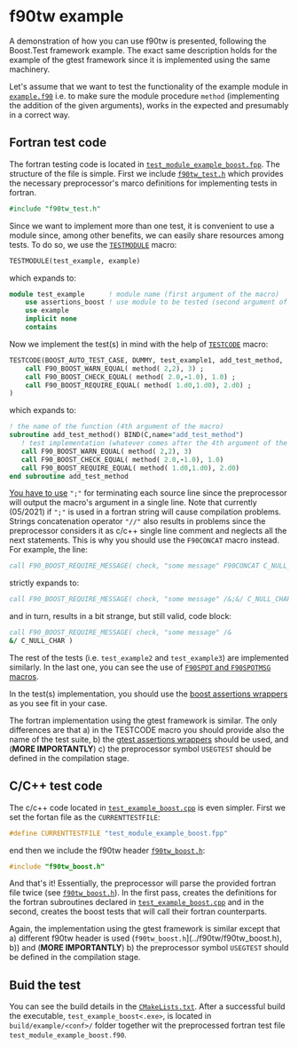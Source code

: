 f90tw example
=============
A demonstration of how you can use f90tw is presented, following the Boost.Test framework example. The exact same description holds for the example of the gtest framework since it is implemented using the same machinery.

Let's assume that we want to test the functionality of the example module in [`example.f90`](example.f90) i.e. to make sure the module procedure `method` (implementing the addition of the given arguments), works in the expected and presumably in a correct way.

Fortran test code
-----------------
The fortran testing code is located in [`test_module_example_boost.fpp`](test_module_example_boost.fpp). The structure of the file is simple. First we include [`f90tw_test.h`](../f90tw/f90tw_test.h) which provides the necessary preprocessor's marco definitions for implementing tests in fortran.
```fortran
#include "f90tw_test.h"
```
Since we want to implement more than one test, it is convenient to use a module since, among other benefits, we can easily share resources among tests. To do so, we use the [`TESTMODULE`](../README.md#Use) macro:
```fortran
TESTMODULE(test_example, example)
```
which expands to:
```fortran
module test_example      ! module name (first argument of the macro)
    use assertions_boost ! use module to be tested (second argument of the macro)
    use example
    implicit none
    contains
```

Now we implement the test(s) in mind with the help of [`TESTCODE`](../README.md#Use) macro:
```fortran
TESTCODE(BOOST_AUTO_TEST_CASE, DUMMY, test_example1, add_test_method,
    call F90_BOOST_WARN_EQUAL( method( 2,2), 3) ;
    call F90_BOOST_CHECK_EQUAL( method( 2.0,-1.0), 1.0) ;
    call F90_BOOST_REQUIRE_EQUAL( method( 1.d0,1.d0), 2.d0) ;
)
```
which expands to:
```fortran
! the name of the function (4th argument of the macro)
subroutine add_test_method() BIND(C,name="add_test_method")
   ! test implementation (whatever comes after the 4th argument of the macro)
   call F90_BOOST_WARN_EQUAL( method( 2,2), 3)
   call F90_BOOST_CHECK_EQUAL( method( 2.0,-1.0), 1.0)
   call F90_BOOST_REQUIRE_EQUAL( method( 1.d0,1.d0), 2.d0) 
end subroutine add_test_method
```

<u>You have to use</u> `";"` for terminating each source line since the preprocessor will output the macro's argument in a single line. Note that currently (05/2021) if `";"` is used in a fortran string will cause compilation problems. Strings concatenation operator `"//"` also results in problems since the preprocessor considers it as c/c++ single line comment and neglects all the next statements. This is why you should use the `F90CONCAT` macro instead. For example, the line:
```fortran
call F90_BOOST_REQUIRE_MESSAGE( check, "some message" F90CONCAT C_NULL_CHAR ) ;
```
strictly expands to:
```fortran
call F90_BOOST_REQUIRE_MESSAGE( check, "some message" /&;&/ C_NULL_CHAR ) ;
```
and in turn, results in a bit strange, but still valid, code block:
```fortran
call F90_BOOST_REQUIRE_MESSAGE( check, "some message" /&
&/ C_NULL_CHAR )
```

The rest of the tests (i.e. `test_example2` and `test_example3`) are implemented similarly. In the last one, you can see the use of [`F90SPOT` and `F90SPOTMSG` macros](../READNE.md). 

In the test(s) implementation, you should use the [boost assertions wrappers](../README.md#Boost.test) as you see fit in your case.

The fortran implementation using the gtest framework is similar. The only differences are that a) in the TESTCODE macro you should provide also the name of the test suite, b) the [gtest assertions wrappers](../README.md#Gtest) should be used, and (**MORE IMPORTANTLY**) c) the preprocessor symbol `USEGTEST` should be defined in the compilation stage.


C/C++ test code
---------------
The c/c++ code located in [`test_example_boost.cpp`](test_example_boost.cpp) is even simpler. First we set the fortan file as the `CURRENTTESTFILE`:
```c
#define CURRENTTESTFILE "test_module_example_boost.fpp"
```
end then we include the f90tw header [`f90tw_boost.h`](../f90tw/f90tw_boost.h):
```c
#include "f90tw_boost.h"
```

And that's it! Essentially, the preprocessor will parse the provided fortran file twice (see [`f90tw_boost.h`](../f90tw/f90tw_boost.h)). In the first pass, creates the definitions for the fortran subroutines declared in [`test_example_boost.cpp`](test_example_boost.cpp) and in the second, creates the boost tests that will call their fortran counterparts.

Again, the implementation using the gtest framework is similar except that a) different f90tw header is used (`f90tw_boost.h`](../f90tw/f90tw_boost.h), b)) and (**MORE IMPORTANTLY**) b) the preprocessor symbol `USEGTEST` should be defined in the compilation stage.

Buid the test
-------------
You can see the build details in the [`CMakeLists.txt`](CMakeLists.txt). After a successful build the executable, `test_example_boost<.exe>`, is located in `build/example/<conf>/` folder together wit the preprocessed fortran test file `test_module_example_boost.f90`.